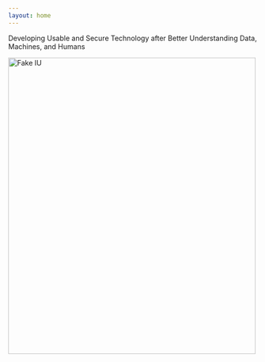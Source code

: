 ```yaml
---
layout: home
---
```



Developing Usable and Secure Technology after Better Understanding Data, Machines, and Humans

 <img src="img/IU.jph" alt="Fake IU" width="500" height="600"> 

